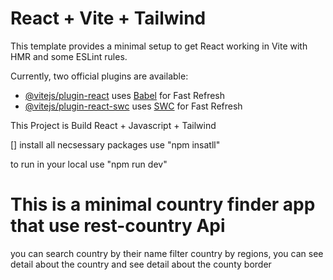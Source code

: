 # React + Vite + Tailwind

This template provides a minimal setup to get React working in Vite with HMR and some ESLint rules.

Currently, two official plugins are available:

- [@vitejs/plugin-react](https://github.com/vitejs/vite-plugin-react/blob/main/packages/plugin-react/README.md) uses [Babel](https://babeljs.io/) for Fast Refresh
- [@vitejs/plugin-react-swc](https://github.com/vitejs/vite-plugin-react-swc) uses [SWC](https://swc.rs/) for Fast Refresh

This Project is Build React + Javascript + Tailwind

[] install all necsessary packages
use "npm insatll"

to run in your local 
use "npm run dev"


# This is a minimal country finder app that use rest-country Api

you can search country by their name filter country by regions, you can see detail about the country and see detail about the county border




